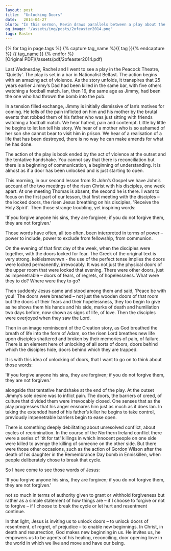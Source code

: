 ```yaml
---
layout: post
title:  "Unlocking Doors"
date:   2014-04-27
blurb: "In this sermon, Kevin draws parallels between a play about the Northern Ireland conflict and the Gospel story of Jesus' resurrection. He emphasizes the power of forgiveness to unlock doors of resentment, regret, and prejudice, and to initiate new beginnings. He encourages us to be agents of God's healing, reconciling, and door-opening love in our world."
og_image: "/assets/img/posts/2ofeaster2014.png"
tags: Easter
---    
```

<div class="tag-pills">
  {% for tag in page.tags %}
    {% capture tag_name %}{{ tag }}{% endcapture %}
    <a href="{{ site.baseurl }}/tag/{{ tag_name }}" class="tag-pill">{{ tag_name }}</a>
  {% endfor %}
</div>
[Original PDF](/assets/pdf/2ofeaster2014.pdf)

Last Wednesday, Rachel and I went to see a play in the Peacock Theatre, 'Quietly'. The play is set in a bar in Nationalist Belfast. The action begins with an amazing act of violence. As the story unfolds, it transpires that 25 years earlier Jimmy’s Dad had been killed in the same bar, with five others watching a football match. Ian, then 16, the same age as Jimmy, had been the one who had thrown the bomb into the pub.

In a tension filled exchange, Jimmy is initially dismissive of Ian’s motives for coming. He tells of the pain inflicted on him and his mother by the brutal events that robbed them of his father who was just sitting with friends watching a football match. We hear hatred, pain and contempt. Little by little he begins to let Ian tell his story. We hear of a mother who is so ashamed of her son she cannot bear to visit him in prison. We hear of a realisation of a life that has been destroyed, there is no way he can make amends for what he has done.

The action of the play is book ended by the act of violence at the outset and the tentative handshake. You cannot say that there is reconciliation but there is a beginning of communication, a beginning of understanding. It is almost as if a door has been unlocked and is just starting to open.

This morning, in our second lesson from St John’s Gospel we have John’s account of the two meetings of the risen Christ with his disciples, one week apart. At one meeting Thomas is absent, the second he is there. I want to focus on the first part of our lesson, that first meeting with the disciples – the locked doors, the risen Jesus breathing on his disciples, 'Receive the Holy Spirit'. Then those strange troubling, yet inspiring words:

'If you forgive anyone his sins, they are forgiven; if you do not forgive them, they are not forgiven.'

Those words have often, all too often, been interpreted in terms of power – power to include, power to exclude from fellowship, from communion.

On the evening of that first day of the week, when the disciples were together, with the doors locked for fear. The Greek of the original text is very strong. kekleismevnwn - the use of the perfect tense implies the doors were locked permanently, irrevocably. It was not just the physical doors of the upper room that were locked that evening. There were other doors, just as impenetrable – doors of fears, of regrets, of hopelessness. What were they to do? Where were they to go?

Then suddenly Jesus came and stood among them and said, 'Peace be with you!' The doors were breached – not just the wooden doors of that room but the doors of their fears and their hopelessness, they too begin to give as he shows them his hands and his side, marks of death and humiliation two days before, now shown as signs of life, of love. Then the disciples were overjoyed when they saw the Lord.

Then in an image reminiscent of the Creation story, as God breathed the breath of life into the form of Adam, so the risen Lord breathes new life upon disciples shattered and broken by their memories of pain, of failure. There is an element here of unlocking of all sorts of doors, doors behind which the disciples hide, doors behind which they are trapped.

It is with this idea of unlocking of doors, that I want to go on to think about those words:

'If you forgive anyone his sins, they are forgiven; if you do not forgive them, they are not forgiven.'

alongside that tentative handshake at the end of the play. At the outset Jimmy’s sole desire was to inflict pain. The doors, the barriers of creed, of culture that divided them were irrevocably closed. One senses that as the play progresses that his anger ensnares him just as much as it does Ian. In taking the extended hand of his father’s killer he begins to take control, previously impenetrable barriers begin to ease open.

There is something deeply debilitating about unresolved conflict, about cycles of recrimination. In the course of the Northern Ireland conflict there were a series of 'tit for tat' killings in which innocent people on one side were killed to avenge the killing of someone on the other side. But there were those other occasions, such as the action of Gordon Wilson after the death of his daughter in the Remembrance Day bomb in Enniskillen, when people deliberately chose to break that cycle.

So I have come to see those words of Jesus:

'If you forgive anyone his sins, they are forgiven; if you do not forgive them, they are not forgiven.'

not so much in terms of authority given to grant or withhold forgiveness but rather as a simple statement of how things are – if I choose to forgive or not to forgive – if I choose to break the cycle or let hurt and resentment continue.

In that light, Jesus is inviting us to unlock doors – to unlock doors of resentment, of regret, of prejudice – to enable new beginnings. In Christ, in death and resurrection, God makes new beginning in us. He invites us, he empowers us to be agents of his healing, reconciling, door opening love in the world in which we live and move and have our being.

